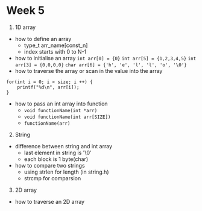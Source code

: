# Week 5
1. 1D array
* how to define an array
    * type_t arr_name[const_n]
    * index starts with 0 to N-1
* how to initialise an array
`int arr[0] = {0}`
`int arr[5] = {1,2,3,4,5}`
`int arr[3] = {0,0,0,0}`
`char arr[6] = {'h', 'e', 'l', 'l', 'o', '\0'}`
* how to traverse the array or scan in the value into the array
```
for(int i = 0; i < size; i ++) {
    printf("%d\n", arr[i]);
}
```
* how to pass an int array into function
    * `void functionName(int *arr)`
    * `void functionName(int arr[SIZE])`
    * `functionName(arr)`
2. String
* difference between string and int array
    * last element in string is '\0'
    * each block is 1 byte(char)
* how to compare two strings
    * using strlen for length (in string.h)
    * strcmp for comparsion
3. 2D array
* how to traverse an 2D array